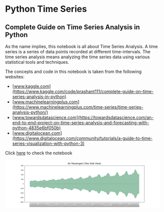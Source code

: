 # Python Time Series


<h2> Complete Guide on Time Series Analysis in Python </h2>

As the name implies, this notebook is all about Time Series Analysis. A time series is a series of data points recorded at different time-intervals. The time series analysis means analyzing the time series data using various statistical tools and techniques.

The concepts and code in this notebook is taken from the following websites:

 - [www.kaggle.com](https://www.kaggle.com/code/prashant111/complete-guide-on-time-series-analysis-in-python)
 - [www.machinelearningplus.com](https://www.machinelearningplus.com/time-series/time-series-analysis-python/)
 - [www.towardsdatascience.com](https://towardsdatascience.com/an-end-to-end-project-on-time-series-analysis-and-forecasting-with-python-4835e6bf050b)
 - [www.digitalocean.com](https://www.digitalocean.com/community/tutorials/a-guide-to-time-series-visualization-with-python-3)

Click [here](/time_series.ipynb) to check the notebook

<a href='time_series.ipynb'><img src='data/two_side_view.png'></a>

